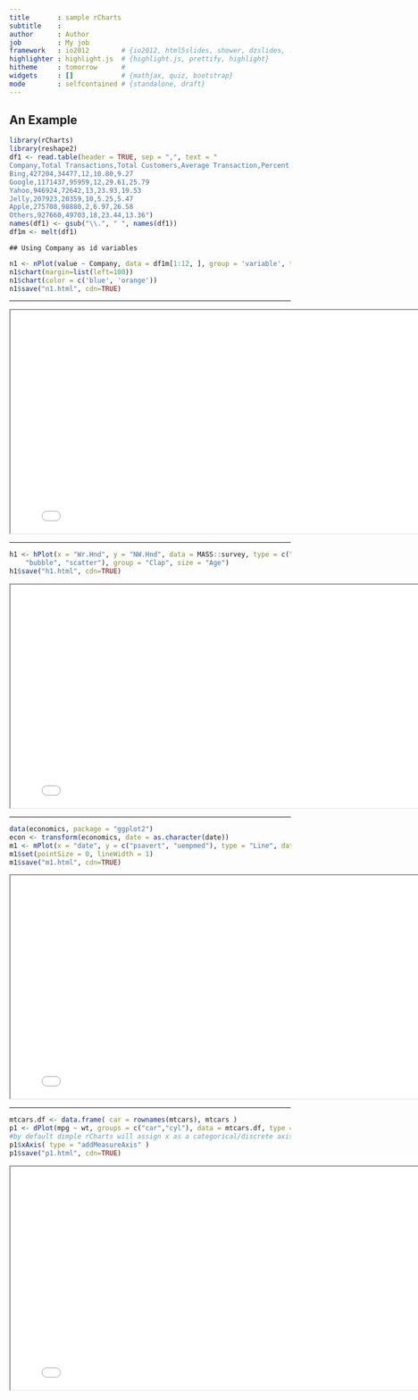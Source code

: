 ```yaml
---
title       : sample rCharts
subtitle    : 
author      : Author
job         : My job
framework   : io2012        # {io2012, html5slides, shower, dzslides, ...}
highlighter : highlight.js  # {highlight.js, prettify, highlight}
hitheme     : tomorrow      # 
widgets     : []            # {mathjax, quiz, bootstrap}
mode        : selfcontained # {standalone, draft}
---
```


## An Example





```r
library(rCharts)
library(reshape2)
df1 <- read.table(header = TRUE, sep = ",", text = "
Company,Total Transactions,Total Customers,Average Transaction,Percent of Total Transactions,Percent of Total Customers
Bing,427204,34477,12,10.80,9.27
Google,1171437,95959,12,29.61,25.79
Yahoo,946924,72642,13,23.93,19.53
Jelly,207923,20359,10,5.25,5.47
Apple,275708,98880,2,6.97,26.58
Others,927660,49703,18,23.44,13.36")
names(df1) <- gsub("\\.", " ", names(df1))
df1m <- melt(df1)
```

```
## Using Company as id variables
```

```r
n1 <- nPlot(value ~ Company, data = df1m[1:12, ], group = 'variable', type = 'multiBarChart',height=300,width=800)
n1$chart(margin=list(left=100))
n1$chart(color = c('blue', 'orange'))
n1$save("n1.html", cdn=TRUE)
```

---
<iframe src="n1.html" height=400 width=800></iframe>

---


```r
h1 <- hPlot(x = "Wr.Hnd", y = "NW.Hnd", data = MASS::survey, type = c("line", 
    "bubble", "scatter"), group = "Clap", size = "Age")
h1$save("h1.html", cdn=TRUE)
```
<iframe src="h1.html" height=400 width=800></iframe>

---


```r
data(economics, package = "ggplot2")
econ <- transform(economics, date = as.character(date))
m1 <- mPlot(x = "date", y = c("psavert", "uempmed"), type = "Line", data = econ)
m1$set(pointSize = 0, lineWidth = 1)
m1$save("m1.html", cdn=TRUE)
```
<iframe src="m1.html" height=400 width=800></iframe>

---


```r
mtcars.df <- data.frame( car = rownames(mtcars), mtcars )
p1 <- dPlot(mpg ~ wt, groups = c("car","cyl"), data = mtcars.df, type = 'bubble')
#by default dimple rCharts will assign x as a categorical/discrete axis 
p1$xAxis( type = "addMeasureAxis" )
p1$save("p1.html", cdn=TRUE)
```
<iframe src="p1.html" height=400 width=800></iframe>

